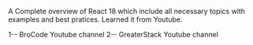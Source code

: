 A Complete overview of React 18 which include all necessary topics with examples and best pratices.
Learned it from Youtube.

1-- BroCode Youtube channel
2-- GreaterStack Youtube channel